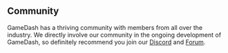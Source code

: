 ## Community

GameDash has a thriving community with members from all over the industry. We directly involve our community in the ongoing development of GameDash, so definitely recommend you join our [Discord](https://gamedash.io/discord) and [Forum](https://forum.gamedash.io).
